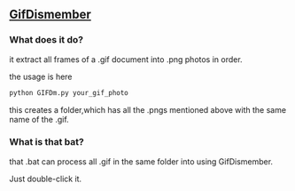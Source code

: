 ##  [GifDismember](https://github.com/KASKADE16/PhotoParlorTricks/tree/main/GifDismember)

### What does it do?

it extract all frames of a .gif document into .png photos in order.

the usage is here

```bash
python GIFDm.py your_gif_photo
```

this creates a folder,which has all the .pngs mentioned above with the same name of the .gif.

### What is that bat?

that .bat can process all .gif in the same folder into using GifDismember.

Just double-click it.